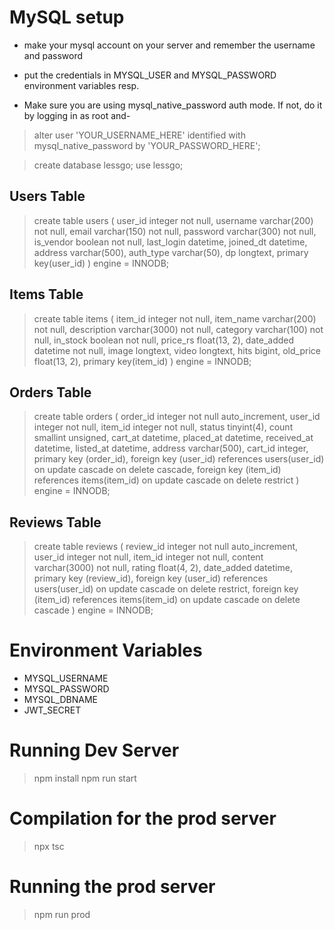 # MySQL setup
- make your mysql account on your server and remember the username and password
- put the credentials in MYSQL_USER and MYSQL_PASSWORD environment variables resp.


- Make sure you are using mysql_native_password auth mode. If not, do it by logging in as root and-
> alter user 'YOUR_USERNAME_HERE' identified with mysql_native_password by 'YOUR_PASSWORD_HERE';


> create database lessgo;
> use lessgo;


## Users Table

> create table users (
>    user_id integer not null,
>    username varchar(200) not null,
>    email varchar(150) not null,
>    password varchar(300) not null,
>    is_vendor boolean not null,
>    last_login datetime,
>    joined_dt datetime,
>    address varchar(500),
>    auth_type varchar(50),
>    dp longtext,
>    primary key(user_id)
>)
> engine = INNODB;

## Items Table

> create table items (
>    item_id integer not null,
>    item_name varchar(200) not null,
>    description varchar(3000) not null,
>    category varchar(100) not null,
>    in_stock boolean not null,
>    price_rs float(13, 2),
>    date_added datetime not null,
>    image longtext,
>    video longtext,
>    hits bigint,
>    old_price  float(13, 2),
>    primary key(item_id)
>)
> engine = INNODB;

## Orders Table

> create table orders (
>    order_id integer not null auto_increment,
>    user_id integer not null,
>    item_id integer not null,
>    status tinyint(4),
>    count smallint unsigned,
>    cart_at datetime,
>    placed_at datetime,
>    received_at datetime,
>    listed_at datetime,
>    address varchar(500),
>    cart_id    integer,
>    primary key (order_id),
>    foreign key (user_id) references users(user_id) on update cascade on delete cascade,
>    foreign key (item_id) references items(item_id) on update cascade on delete restrict
>)
> engine = INNODB;

## Reviews Table

> create table reviews (
>    review_id integer not null auto_increment,
>    user_id integer not null,
>    item_id integer not null,
>    content varchar(3000) not null,
>    rating float(4, 2),
>    date_added datetime,
>    primary key (review_id),
>    foreign key (user_id) references users(user_id) on update cascade on delete restrict,
>    foreign key (item_id) references items(item_id) on update cascade on delete cascade
>)
> engine = INNODB;


# Environment Variables
- MYSQL_USERNAME
- MYSQL_PASSWORD
- MYSQL_DBNAME
- JWT_SECRET

# Running Dev Server
> npm install
> npm run start

# Compilation for the prod server
> npx tsc

# Running the prod server
> npm run prod